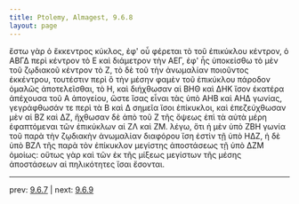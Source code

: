 ```yaml
---
title: Ptolemy, Almagest, 9.6.8
layout: page
---
```


ἔστω γὰρ ὁ ἔκκεντρος κύκλος, ἐφ' οὗ φέρεται τὸ τοῦ ἐπικύκλου κέντρον, ὁ ΑΒΓΔ περὶ κέντρον τὸ Ε καὶ διάμετρον τὴν ΑΕΓ, ἐφ' ἧς ὑποκείσθω τὸ μὲν τοῦ ζῳδιακοῦ κέντρον τὸ Ζ, τὸ δὲ τοῦ τὴν ἀνωμαλίαν ποιοῦντος ἐκκέντρου, τουτέστιν περὶ ὃ τὴν μέσην φαμὲν τοῦ ἐπικύκλου πάροδον ὁμαλῶς ἀποτελεῖσθαι, τὸ Η, καὶ διήχθωσαν αἱ ΒΗΘ καὶ ΔΗΚ ἴσον ἑκατέρα ἀπέχουσα τοῦ Α ἀπογείου, ὥστε ἴσας εἶναι τὰς ὑπὸ ΑΗΒ καὶ ΑΗΔ γωνίας, γεγράφθωσάν τε περὶ τὰ Β καὶ Δ σημεῖα ἴσοι ἐπίκυκλοι, καὶ ἐπεζεύχθωσαν μὲν αἱ ΒΖ καὶ ΔΖ, ἤχθωσαν δὲ ἀπὸ τοῦ Ζ τῆς ὄψεως ἐπὶ τὰ αὐτὰ μέρη ἐφαπτόμεναι τῶν ἐπικύκλων αἱ ΖΛ καὶ ΖΜ. λέγω, ὅτι ἡ μὲν ὑπὸ ΖΒΗ γωνία τοῦ παρὰ τὴν ζῳδιακὴν ἀνωμαλίαν διαφόρου ἴση ἐστὶν τῇ ὑπὸ ΗΔΖ, ἡ δὲ ὑπὸ ΒΖΛ τῆς παρὰ τὸν ἐπίκυκλον μεγίστης ἀποστάσεως τῇ ὑπὸ ΔΖΜ ὁμοίως: οὕτως γὰρ καὶ τῶν ἐκ τῆς μίξεως μεγίστων τῆς μέσης ἀποστάσεων αἱ πηλικότητες ἴσαι ἔσονται. 

---

prev: [9.6.7](../9.6.7/) | next: [9.6.9](../9.6.9/)

